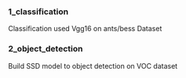 ### 1_classification
Classification used Vgg16 on ants/bess Dataset

### 2_object_detection
Build SSD model to object detection on VOC dataset
